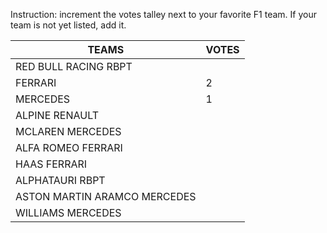 Instruction: increment the votes talley next to your favorite F1 team. If your team is not yet listed, add it.

| TEAMS		|		VOTES    |
|---------|------------------------------------|
|RED BULL RACING RBPT |
|FERRARI				| 2
|MERCEDES | 1|
|ALPINE RENAULT| |
|MCLAREN MERCEDES| |
|ALFA ROMEO FERRARI| |
|HAAS FERRARI | |
|ALPHATAURI RBPT| |
|ASTON MARTIN ARAMCO MERCEDES | |
|WILLIAMS MERCEDES | |
